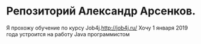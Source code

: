 # Репозиторий Александр Арсенков.
Я прохожу обучение по курсу Job4j.http://job4j.ru/
Хочу 1 января 2019 года устроится на работу Java программистом 
